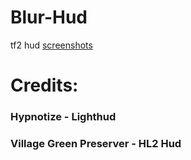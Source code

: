 # Blur-Hud
tf2 hud
[screenshots](https://imgur.com/a/gLbPU2S)
 # Credits:
  ### Hypnotize - Lighthud
  ### Village Green Preserver - HL2 Hud
  
